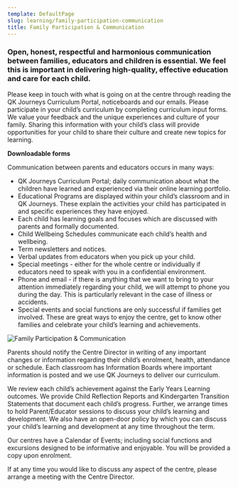```yaml
---
template: DefaultPage
slug: learning/family-participation-communication
title: Family Participation & Communication
---
```


### Open, honest, respectful and harmonious communication between families, educators and children is essential. We feel this is important in delivering high-quality, effective education and care for each child.

Please keep in touch with what is going on at the centre through reading the QK Journeys Curriculum Portal, noticeboards and our emails. Please participate in your child’s curriculum by completing curriculum input forms. We value your feedback and the unique experiences and culture of your family. Sharing this information with your child’s class will provide opportunities for your child to share their culture and create new topics for learning.

**Downloadable forms**

Communication between parents and educators occurs in many ways:

- QK Journeys Curriculum Portal; daily communication about what the children have learned and experienced via their online learning portfolio.
- Educational Programs are displayed within your child’s classroom and in QK Journeys. These explain the activities your child has participated in and specific experiences they have enjoyed.
- Each child has learning goals and focuses which are discussed with parents and formally documented.
- Child Wellbeing Schedules communicate each child’s health and wellbeing.
- Term newsletters and notices.
- Verbal updates from educators when you pick up your child.
- Special meetings - either for the whole centre or individually if educators need to speak with you in a confidential environment.
- Phone and email - if there is anything that we want to bring to your attention immediately regarding your child, we will attempt to phone you during the day. This is particularly relevant in the case of illness or accidents.
- Special events and social functions are only successful if families get involved. These are great ways to enjoy the centre, get to know other families and celebrate your child’s learning and achievements.

![Family Participation & Communication](/images/uploads/baby.jpg)

Parents should notify the Centre Director in writing of any important changes or information regarding their child’s enrolment, health, attendance or schedule. Each classroom has Information Boards where important information is posted and we use QK Journeys to deliver our curriculum.

We review each child’s achievement against the Early Years Learning outcomes. We provide Child Reflection Reports and Kindergarten Transition Statements that document each child’s progress. Further, we arrange times to hold Parent/Educator sessions to discuss your child’s learning and development. We also have an open-door policy by which you can discuss your child’s learning and development at any time throughout the term.

Our centres have a Calendar of Events; including social functions and excursions designed to be informative and enjoyable. You will be provided a copy upon enrolment.

If at any time you would like to discuss any aspect of the centre, please arrange a meeting with the Centre Director.
